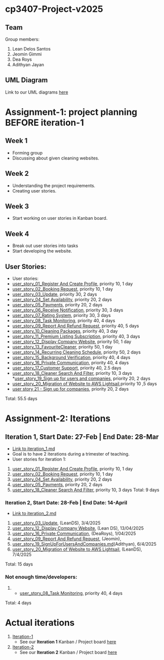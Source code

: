 # cp3407-Project-v2025

## Team

Group members:
1. Lean Delos Santos
2. Jeomin Gimmi
3. Dea Roys
4. Adithyan Jayan

## UML Diagram
Link to our UML diagrams [here]()

# Assignment-1: project planning BEFORE iteration-1
## Week 1
- Forming group
- Discussing about given cleaning websites.

## Week 2 
- Understanding the project requirements.
- Creating user stories.

## Week 3
- Start working on user stories in Kanban board.

## Week 4
- Break out user stories into tasks
- Start developing the website.
##  User Stories:
* User stories:
* [user_story_01_Register And Create Profile](https://github.com/dsantos-lean/MyClean-copy/blob/main/user_stories/user_story_01_RegisterAndCreateProfile.md), priority 10, 1 day 
* [user_story_02_Booking Request](https://github.com/dsantos-lean/MyClean-copy/blob/main/user_stories/user_story_02_BookingRequest.md), priority 10, 1 day
* [user_story_03_Update](https://github.com/dsantos-lean/MyClean-copy/blob/main/user_stories/user_story_03_Update.md), priority 30, 2 days 
* [user_story_04_Set Availability](https://github.com/dsantos-lean/MyClean-copy/blob/main/user_stories/user_story_04_SetAvailability.md), priority 20, 2 days 
* [user_story_05_Payments](https://github.com/dsantos-lean/MyClean-copy/blob/main/user_stories/user_story_05_Payments.md), priority 20, 2 days 
* [user_story_06_Receive Notification](https://github.com/dsantos-lean/MyClean-copy/blob/main/user_stories/user_story_06_ReceiveNotification.md), priority 30, 3 days 
* [user_story_07_Rating System](https://github.com/dsantos-lean/MyClean-copy/blob/main/user_stories/user_story_07_RatingSystem.md), priority 30, 3 days 
* [user_story_08_Task Monitoring](https://github.com/dsantos-lean/MyClean-copy/blob/main/user_stories/user_story_08_TaskMonitoring.md), priority 40, 4 days 
* [user_story_09_Report And Refund Request](https://github.com/dsantos-lean/MyClean-copy/blob/main/user_stories/user_story_09_ReportAndRefundRequest.md), priority 40, 5 days 
* [user_story_10_Cleaning Packages](https://github.com/dsantos-lean/MyClean-copy/blob/main/user_stories/user_story_10_CleaningPackages.md), priority 40, 3 day 
* [user_story_11_Premium Listing Subscription](https://github.com/dsantos-lean/MyClean-copy/blob/main/user_stories/user_story_11_PremiumListingSubscription.md), priority 40, 3 days 
* [user_story_12_Display Company Website](https://github.com/dsantos-lean/MyClean-copy/blob/main/user_stories/user_story_12_DisplayCompanyWebsite.md), priority 50, 1 day 
* [user_story_13_FavouriteCleaner](https://github.com/dsantos-lean/MyClean-copy/blob/main/user_stories/user_story_13_FavouriteCleaner.md), priority 50, 1 day 
* [user_story_14_Recurring Cleaning Schedule](https://github.com/dsantos-lean/MyClean-copy/blob/main/user_stories/user_story_14_RecurringCleaningSchedule.md), priority 50, 2 days 
* [user_story_15_Background Verification](https://github.com/dsantos-lean/MyClean-copy/blob/main/user_stories/user_story_15_BackgroundVerification.md), priority 40, 4 days 
* [user_story_16_Private Communication](https://github.com/dsantos-lean/MyClean-copy/blob/main/user_stories/user_story_16_PrivateCommunication.md), priority 40, 4 days 
* [user_story_17_Customer Support](https://github.com/dsantos-lean/MyClean-copy/blob/main/user_stories/user_story_17_CustomerSupport.md), priority 40, 2.5 days 
* [user_story_18_Cleaner Search And Filter](https://github.com/dsantos-lean/MyClean-copy/blob/main/user_stories/user_story_18_CleanerSearchAndFilter.md), priority 10, 3 days  
*[user_story_19_Sign up for users and companies](https://github.com/dsantos-lean/MyClean-copy/blob/main/user_stories/user_story_19_SignUpForUsersAndCompanies.md), priority 20, 2 days
* [user_story_20_Migration of Website to AWS Lightsail](https://github.com/dsantos-lean/MyClean-copy/blob/main/user_stories/user_story_20_MigrationOfWebsiteToAWSLightsail.md),priority 10  ,5 days
* [user story 21 - Sign up for companies](https://github.com/dsantos-lean/MyClean-copy/blob/main/user_stories/user_story_19_SignUpForUsersAndCompanies.md), priority 20, 2 days

Total: 55.5 days


# Assignment-2: Iterations

## Iteration 1, Start Date: 27-Feb | End Date: 28-Mar

* [Link to iteration_1.md](https://github.com/dsantos-lean/MyClean-copy/blob/main/iteration_1.md)
* Goal is to have 2 iterations during a trimester of teaching.
* User stories for iteration 1:
1. [user_story_01_Register And Create Profile](https://github.com/dsantos-lean/MyClean-copy/blob/main/user_stories/user_story_01_RegisterAndCreateProfile.md), priority 10, 1 day 
2. [user_story_02_Booking Request](https://github.com/dsantos-lean/MyClean-copy/blob/main/user_stories/user_story_02_BookingRequest.md), priority 10, 1 day
3. [user_story_04_Set Availability](https://github.com/dsantos-lean/MyClean-copy/blob/main/user_stories/user_story_04_SetAvailability.md), priority 20, 2 days 
4. [user_story_05_Payments](https://github.com/dsantos-lean/MyClean-copy/blob/main/user_stories/user_story_05_Payments.md), priority 20, 2 days 
5. [user_story_18_Cleaner Search And Filter](https://github.com/dsantos-lean/MyClean-copy/blob/main/user_stories/user_story_18_CleanerSearchAndFilter.md), priority 10, 3 days
Total: 9 days


### Iteration 2, Start Date: 28-Feb | End Date: 14-April

* [Link to iteration_2.md](https://github.com/dsantos-lean/MyClean-copy/blob/main/iteration_2.md)

1. [user_story_03_Update](https://github.com/dsantos-lean/MyClean-copy/blob/main/user_stories/user_story_03_Update.md), (LeanDS), 3/4/2025
2. [user_story_12_Display Company Website](https://github.com/dsantos-lean/MyClean-copy/blob/main/user_stories/user_story_12_DisplayCompanyWebsite.md), (Lean DS), 13/04/2025
3. [user_story_16_Private Communication](https://github.com/dsantos-lean/MyClean-copy/blob/main/user_stories/user_story_16_PrivateCommunication.md), (DeaRoys), 1/04/2025
4. [user_story_09_Report And Refund Request](https://github.com/dsantos-lean/MyClean-copy/blob/main/user_stories/user_story_09_ReportAndRefundRequest.md), (Jeomin),
5. [user_story_19_SignUpForUsersAndCompanies.md](https://github.com/dsantos-lean/MyClean/blob/main/user_stories/user_story_19_SignUpForUsersAndCompanies.md)(Adithyan), 6/4/2025
6. [user_story_20_Migration of Website to AWS Lightsail](https://github.com/dsantos-lean/MyClean-copy/blob/main/user_stories/user_story_20_MigrationOfWebsiteToAWSLightsail.md), (LeanDS), 7/4/2025

Total: 15 days

### Not enough time/developers: 
1. * [user_story_08_Task Monitoring](https://github.com/dsantos-lean/MyClean-copy/blob/main/user_stories/user_story_08_TaskMonitoring.md), priority 40, 4 days

Total: 4 days

# Actual iterations
1. [Iteration-1](./iteration_1.md)
    - See our __Iteration 1__ Kanban / Project board [here](https://github.com/users/dsantos-lean/projects/2)
2. [Iteration-2](./iteration_2.md)
    - See our __Iteration 2__ Kanban / Project board [here](https://github.com/users/dsantos-lean/projects/3)


